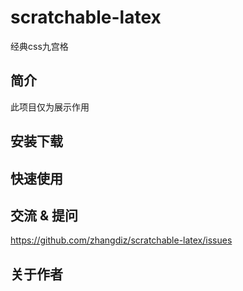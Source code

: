 # scratchable-latex

经典css九宫格

## 简介

此项目仅为展示作用

## 安装下载

## 快速使用

## 交流 & 提问

https://github.com/zhangdiz/scratchable-latex/issues

## 关于作者
